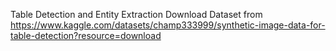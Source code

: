 Table Detection and Entity Extraction 
Download Dataset from https://www.kaggle.com/datasets/champ333999/synthetic-image-data-for-table-detection?resource=download
